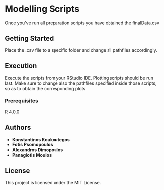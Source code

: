 # Modelling Scripts

Once you've run all preparation scripts you have obtained the finalData.csv 

## Getting Started

Place the .csv file to a specific folder and change all pathfiles accordingly.

## Execution

Execute the scripts from your RStudio IDE. Plotting scripts should be run last. 
Make sure to change also the pathfiles specified inside those scripts, so as to obtain the corresponding plots

### Prerequisites

R 4.0.0 

## Authors

* **Konstantinos Koukoutegos** 
* **Fotis Psomopoulos** 
* **Alexandros Dimopoulos** 
* **Panagiotis Moulos** 


## License

This project is licensed under the MIT License.
